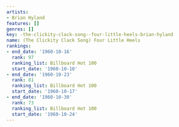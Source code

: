 ```yaml
---
artists:
- Brian Hyland
features: []
genres: []
key: -the-clickity-clack-song--four-little-heels-brian-hyland
name: (The Clickity Clack Song) Four Little Heels
rankings:
- end_date: '1960-10-16'
  rank: 97
  ranking_list: Billboard Hot 100
  start_date: '1960-10-10'
- end_date: '1960-10-23'
  rank: 81
  ranking_list: Billboard Hot 100
  start_date: '1960-10-17'
- end_date: '1960-10-30'
  rank: 73
  ranking_list: Billboard Hot 100
  start_date: '1960-10-24'
---
```


